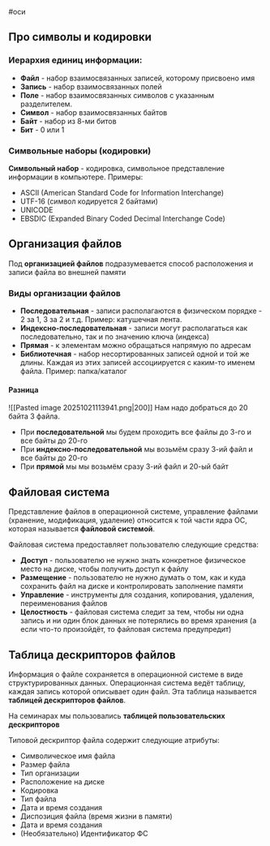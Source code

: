 #оси 
## Про символы и кодировки
### Иерархия единиц информации:
- **Файл** - набор взаимосвязанных записей, которому присвоено имя
- **Запись** - набор взаимосвязанных полей
- **Поле** - набор взаимосвязанных символов с указанным разделителем.
- **Символ** - набор взаимосвязанных байтов
- **Байт** - набор из 8-ми битов
- **Бит** - 0 или 1

### Символьные наборы (кодировки)
**Символьный набор** - кодировка, символьное представление информации в компьютере. Примеры:
- ASCII (American Standard Code for Information Interchange)
- UTF-16 (символ кодируется 2 байтами)
- UNICODE
- EBSDIC (Expanded Binary Coded Decimal Interchange Code)

## Организация файлов
Под **организацией файлов** подразумевается способ расположения и записи файла во внешней памяти

### Виды организации файлов
- **Последовательная** - записи располагаются в физическом порядке - 2 за 1, 3 за 2 и т.д. Пример: катушечная лента.
- **Индексно-последовательная** - записи могут располагаться как последовательно, так и по значению ключа (индекса)
- **Прямая** - к элементам можно обращаться напрямую по адресам
- **Библиотечная** - набор несортированных записей одной и той же длины. Каждая из этих записей ассоциируется с каким-то именем файла. Пример: папка/каталог

#### Разница
![[Pasted image 20251021113941.png|200]]
Нам надо добраться до 20 байта 3 файла.
- При **последовательной** мы будем проходить все файлы до 3-го и все байты до 20-го
- При **индексно-последовательной** мы возьмём сразу 3-ий файл и все байты до 20-го
- При **прямой** мы мы возьмём сразу 3-ий файл и 20-ый байт

## Файловая система
Представление файлов в операционной системе, управление файлами (хранение, модификация, удаление) относится к той части ядра ОС, которая называется **файловой системой**.

Файловая система предоставляет пользователю следующие средства:
- **Доступ** - пользователю не нужно знать конкретное физическое место на диске, чтобы получить доступ к файлу
- **Размещение** - пользователю не нужно думать о том, как и куда сохранить файл на диске и контролировать заполнение памяти
- **Управление** - инструменты для создания, копирования, удаления, переименования файлов
- **Целостность** - файловая система следит за тем, чтобы ни одна запись и ни один блок данных не потерялись во время хранения (а если что-то произойдёт, то файловая система предупредит)

## Таблица дескрипторов файлов
Информация о файле сохраняется в операционной системе в виде структурированных данных. Операционная система ведёт таблицу, каждая запись которой описывает один файл. Эта таблица называется **таблицей дескрипторов файлов**.

На семинарах мы пользовались **таблицей пользовательских дескрипторов**

Типовой дескриптор файла содержит следующие атрибуты:
- Символическое имя файла
- Размер файла
- Тип организации
- Расположение на диске
- Кодировка
- Тип файла
- Дата и время создания
- Диспозиция файла (время жизни в памяти)
- Дата и время создания
- (Необязательно) Идентификатор ФС